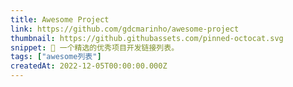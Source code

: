 ```yaml
---
title: Awesome Project
link: https://github.com/gdcmarinho/awesome-project
thumbnail: https://github.githubassets.com/pinned-octocat.svg
snippet: 📎 一个精选的优秀项目开发链接列表。
tags: ["awesome列表"]
createdAt: 2022-12-05T00:00:00.000Z
---
```

